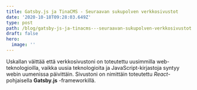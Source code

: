 ```yaml
---
title: Gatsby.js ja TinaCMS - Seuraavan sukupolven verkkosivustot
date: '2020-10-18T09:28:03.649Z'
type: post
path: /blog/gatsby-js-ja-tinacms---seuraavan-sukupolven-verkkosivustot
draft: false
hero:
  image: ''
---
```

Uskallan väittää että verkkosivustoni on toteutettu uusimmilla web-teknologioilla, vaikka uusia teknologioita ja JavaScript-kirjastoja syntyy webin uumenissa päivittäin. Sivustoni on nimittäin toteutettu _React_-pohjaisella **Gatsby.js** -frameworkillä.